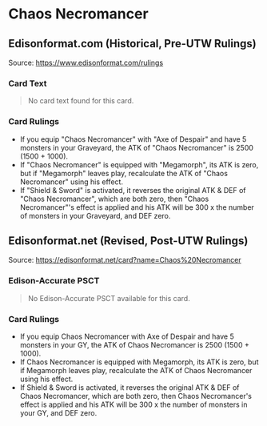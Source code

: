 # Chaos Necromancer

## Edisonformat.com (Historical, Pre-UTW Rulings)

Source: https://www.edisonformat.com/rulings

### Card Text

> No card text found for this card.

### Card Rulings

*   If you equip "Chaos Necromancer" with "Axe of Despair" and have 5 monsters in your Graveyard, the ATK of "Chaos Necromancer" is 2500 (1500 + 1000).
*   If "Chaos Necromancer" is equipped with "Megamorph", its ATK is zero, but if "Megamorph" leaves play, recalculate the ATK of "Chaos Necromancer" using his effect.
*   If "Shield & Sword" is activated, it reverses the original ATK & DEF of "Chaos Necromancer", which are both zero, then "Chaos Necromancer"'s effect is applied and his ATK will be 300 x the number of monsters in your Graveyard, and DEF zero.

## Edisonformat.net (Revised, Post-UTW Rulings)

Source: https://edisonformat.net/card?name=Chaos%20Necromancer

### Edison-Accurate PSCT

> No Edison-Accurate PSCT available for this card.

### Card Rulings

*   If you equip Chaos Necromancer with Axe of Despair and have 5 monsters in your GY, the ATK of Chaos Necromancer is 2500 (1500 + 1000).
*   If Chaos Necromancer is equipped with Megamorph, its ATK is zero, but if Megamorph leaves play, recalculate the ATK of Chaos Necromancer using his effect.
*   If Shield & Sword is activated, it reverses the original ATK & DEF of Chaos Necromancer, which are both zero, then Chaos Necromancer's effect is applied and his ATK will be 300 x the number of monsters in your GY, and DEF zero.
            